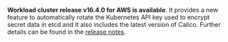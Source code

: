 **Workload cluster release v16.4.0 for AWS is available**. It provides a new feature to automatically rotate the Kubernetes API key used to encrypt secret data in etcd and it also includes the latest version of Calico. Further details can be found in the [release notes](https://docs.giantswarm.io/changes/workload-cluster-releases-aws/releases/aws-v16.4.0/).
